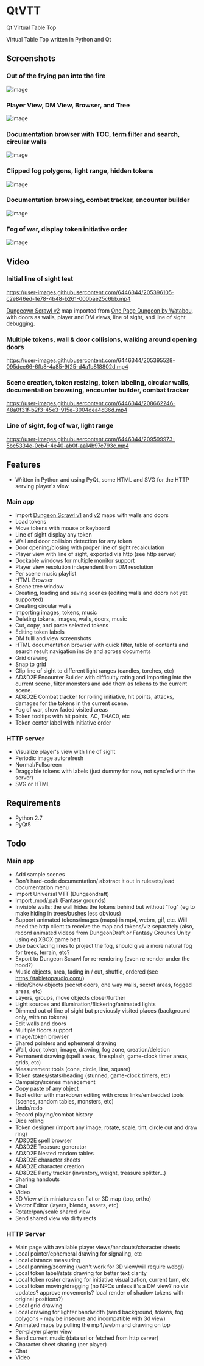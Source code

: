 # QtVTT

Qt Virtual Table Top 

Virtual Table Top written in Python and Qt

## Screenshots


### Out of the frying pan into the fire
![image](https://user-images.githubusercontent.com/6446344/205397907-874440f5-d490-4925-bb9b-ff07636287d5.png)

### Player View, DM View, Browser, and Tree

![image](https://user-images.githubusercontent.com/6446344/205719486-b1cd811e-61eb-4985-a11e-a7fa2fbbe253.png)

### Documentation browser with TOC, term filter and search, circular walls

![image](https://user-images.githubusercontent.com/6446344/206880662-6bb845c3-a5ce-48a9-81bd-bdf7380bb8b1.png)

### Clipped fog polygons, light range, hidden tokens

![image](https://user-images.githubusercontent.com/6446344/207979570-083f0404-b36d-4d6a-b69e-4cd095d546f7.png)

### Documentation browsing, combat tracker, encounter builder

![image](https://user-images.githubusercontent.com/6446344/208770713-77b870b3-4588-45d0-a009-cec9ce1d8307.png)

### Fog of war, display token initiative order

![image](https://user-images.githubusercontent.com/6446344/210019679-b6cf5449-ef91-4268-881d-7705bc1dc030.png)


## Video


### Initial line of sight test
https://user-images.githubusercontent.com/6446344/205396105-c2e846ed-1e78-4b48-b261-000bae25c6bb.mp4

[Dungeown Scrawl v2](https://app.dungeonscrawl.com/) map imported from [One Page Dungeon by Watabou](https://watabou.itch.io/one-page-dungeon), with doors as walls, player and DM views, line of sight, and line of sight debugging.

### Multiple tokens, wall & door collisions, walking around opening doors
https://user-images.githubusercontent.com/6446344/205395528-095dee66-6fb8-4a85-9f25-d4a1b818802d.mp4

### Scene creation, token resizing, token labeling, circular walls, documentation browsing, encounter builder, combat tracker

https://user-images.githubusercontent.com/6446344/208662246-48a0f31f-b2f3-45e3-915e-3004dea4d36d.mp4

### Line of sight, fog of war, light range

https://user-images.githubusercontent.com/6446344/209599973-5bc5334e-0cb4-4e40-ab0f-aa14b97c793c.mp4

## Features

- Written in Python and using PyQt, some HTML and SVG for the HTTP serving
  player's view.

### Main app
- Import [Dungeon Scrawl v1](https://probabletrain.itch.io/dungeon-scrawl) and [v2](https://app.dungeonscrawl.com/) maps with walls and doors
- Load tokens
- Move tokens with mouse or keyboard
- Line of sight display any token
- Wall and door collision detection for any token
- Door opening/closing with proper line of sight recalculation
- Player view with line of sight, exported via http (see http server)
- Dockable windows for multiple monitor support
- Player view resolution independent from DM resolution
- Per scene music playlist
- HTML Browser
- Scene tree window
- Creating, loading and saving scenes (editing walls and doors not yet
  supported)
- Creating circular walls
- Importing images, tokens, music
- Deleting tokens, images, walls, doors, music
- Cut, copy, and paste selected tokens
- Editing token labels
- DM fulll and view screenshots
- HTML documentation browser with quick filter, table of contents and search
  result navigation inside and across documents
- Grid drawing
- Snap to grid
- Clip line of sight to different light ranges (candles, torches, etc) 
- AD&D2E Encounter Builder with difficulty rating and importing into the current
  scene, filter monsters and add them as tokens to the current scene.
- AD&D2E Combat tracker for rolling initiative, hit points, attacks, damages for
  the tokens in the current scene.
- Fog of war, show faded visited areas
- Token tooltips with hit points, AC, THAC0, etc
- Token center label with initiative order

### HTTP server
- Visualize player's view with line of sight
- Periodic image autorefresh
- Normal/Fullscreen
- Draggable tokens with labels (just dummy for now, not sync'ed with the server)
- SVG or HTML

## Requirements
- Python 2.7
- PyQt5


## Todo 
### Main app
- Add sample scenes
- Don't hard-code documentation/ abstract it out in rulesets/load documentation
  menu
- Import Universal VTT (Dungeondraft)
- Import .mod/.pak (Fantasy grounds)
- Invisible walls: the wall hides the tokens behind but without "fog" (eg to
  make hiding in trees/bushes less obvious)
- Support animated tokens/images (maps) in mp4, webm, gif, etc. Will need the
  http client to receive the map and tokens/viz separately (also, record animated
  videos from DungeonDraft or Fantasy Grounds Unity using eg XBOX game bar)
- Use backfacing lines to project the fog, should give a more natural fog for trees, terrain, etc?
- Export to Dungeon Scrawl for re-rendering (even re-render under the hood?) 
- Music objects, area, fading in / out, shuffle, ordered (see https://tabletopaudio.com/)
- Hide/Show objects (secret doors, one way walls, secret areas, fogged areas,
  etc)
- Layers, groups, move objects closer/further
- Light sources and illumination/flickering/animated lights
- Dimmed out of line of sight but previously visited places (background only,
  with no tokens)
- Edit walls and doors
- Multiple floors support
- Image/token browser
- Shared pointers and ephemeral drawing 
- Wall, door, token, image, drawing, fog zone, creation/deletion
- Permanent drawing (spell areas, fire splash, game-clock timer areas, grids, etc)
- Measurement tools (cone, circle, line, square)
- Token states/stats/heading (stunned, game-clock timers, etc)
- Campaign/scenes management
- Copy paste of any object
- Text editor with markdown editing with cross links/embedded tools (scenes,
  random tables, monsters, etc)
- Undo/redo
- Record playing/combat history
- Dice rolling
- Token designer (import any image, rotate, scale, tint, circle cut and draw
  ring)
- AD&D2E spell browser
- AD&D2E Treasure generator
- AD&D2E Nested random tables
- AD&D2E character sheets
- AD&D2E character creation
- AD&D2E Party tracker (inventory, weight, treasure splitter...)
- Sharing handouts
- Chat
- Video
- 3D View with miniatures on flat or 3D map (top, ortho)
- Vector Editor (layers, blends, assets, etc) 
- Rotate/pan/scale shared view
- Send shared view via dirty rects

### HTTP Server
- Main page with available player views/handouts/character sheets
- Local pointer/ephemeral drawing for signaling, etc
- Local distance measuring
- Local panning/zooming (won't work for 3D view/will require webgl)
- Local token label/stats drawing for better text clarity
- Local token roster drawing for initiative visualization, current turn, etc
- Local token moving/dragging (no NPCs unless it's a DM view? no viz updates?
  approve movements? local render of shadow tokens with original positions?)
- Local grid drawing
- Local drawing for lighter bandwidth (send background, tokens, fog polygons -
  may be insecure and incompatible with 3d view)
- Animated maps by pulling the mp4/webm and drawing on top
- Per-player player view
- Send current music (data url or fetched from http server)
- Character sheet sharing (per player)
- Chat
- Video

